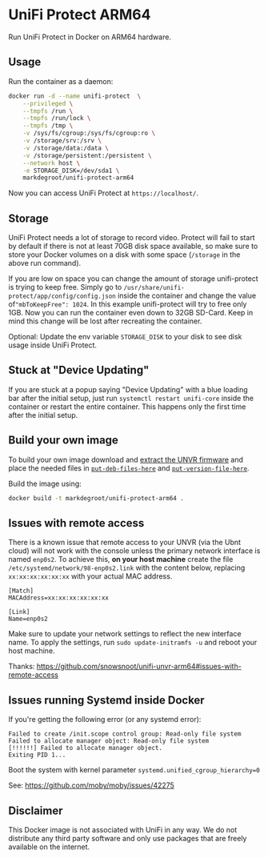 # UniFi Protect ARM64

Run UniFi Protect in Docker on ARM64 hardware.

## Usage

Run the container as a daemon:

```bash
docker run -d --name unifi-protect  \
    --privileged \
    --tmpfs /run \
    --tmpfs /run/lock \
    --tmpfs /tmp \
    -v /sys/fs/cgroup:/sys/fs/cgroup:ro \
    -v /storage/srv:/srv \
    -v /storage/data:/data \
    -v /storage/persistent:/persistent \
    --network host \
    -e STORAGE_DISK=/dev/sda1 \
    markdegroot/unifi-protect-arm64
```

Now you can access UniFi Protect at `https://localhost/`.

## Storage
UniFi Protect needs a lot of storage to record video. Protect will fail to start by default if there is not at least 70GB disk space available, so make sure to store your Docker volumes on a disk with some space (`/storage` in the above run command).

If you are low on space you can change the amount of storage unifi-protect is trying to keep free. Simply go to `/usr/share/unifi-protect/app/config/config.json` inside the container and change the value of`"mbToKeepFree": 1024`. In this example unifi-protect will try to free only 1GB. Now you can run the container even down to 32GB SD-Card.
Keep in mind this change will be lost after recreating the container.

Optional: Update the env variable `STORAGE_DISK` to your disk to see disk usage inside UniFi Protect.

## Stuck at "Device Updating"
If you are stuck at a popup saying "Device Updating" with a blue loading bar after the initial setup, just run `systemctl restart unifi-core` inside the container or restart the entire container. This happens only the first time after the initial setup.

## Build your own image
To build your own image download and [extract the UNVR firmware](doc/Extract_deb_files_from_firmware.md) and place the needed files in [`put-deb-files-here`](put-deb-files-here/README.md) and [`put-version-file-here`](put-version-file-here/README.md).

Build the image using:
```bash
docker build -t markdegroot/unifi-protect-arm64 .
```
## Issues with remote access
There is a known issue that remote access to your UNVR (via the Ubnt cloud) will not work with the console unless the primary network interface is named `enp0s2`. To achieve this, **on your host machine** create the file `/etc/systemd/network/98-enp0s2.link` with the content below, replacing `xx:xx:xx:xx:xx:xx` with your actual MAC address.
```
[Match]
MACAddress=xx:xx:xx:xx:xx:xx

[Link]
Name=enp0s2
```
Make sure to update your network settings to reflect the new interface name. To apply the settings, run `sudo update-initramfs -u` and reboot your host machine.

Thanks: https://github.com/snowsnoot/unifi-unvr-arm64#issues-with-remote-access

## Issues running Systemd inside Docker
If you're getting the following error (or any systemd error):
```
Failed to create /init.scope control group: Read-only file system
Failed to allocate manager object: Read-only file system
[!!!!!!] Failed to allocate manager object.
Exiting PID 1...
```
Boot the system with kernel parameter `systemd.unified_cgroup_hierarchy=0`

See: https://github.com/moby/moby/issues/42275

## Disclaimer
This Docker image is not associated with UniFi in any way. We do not distribute any third party software and only use packages that are freely available on the internet.
